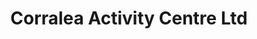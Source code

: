 ---
title: "Corralea Activity Centre Ltd"
address: "Corralea, Belcoo, Enniskillen, Co. Fermanagh BT93 5DZ"
tel: "028 6638 6123"
county: "Fermanagh"
category: "Archery"
type: "Content"
lat: "54.310934"
lng: "-7.93649"
---